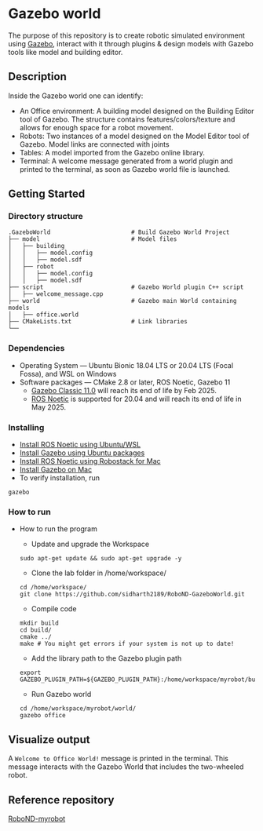 # Gazebo world
The purpose of this repository is to create robotic simulated environment using [Gazebo](https://gazebosim.org/home), interact with it through plugins & design models with Gazebo tools like model and building editor.

## Description
Inside the Gazebo world one can identify:

* An Office environment: A building model designed on the Building Editor tool of Gazebo. The structure contains features/colors/texture and allows for enough space for a robot movement.
* Robots: Two instances of a model designed on the Model Editor tool of Gazebo. Model links are connected with joints
* Tables: A model imported from the Gazebo online library.
* Terminal: A welcome message generated from a world plugin and printed to the terminal, as soon as Gazebo world file is launched.

## Getting Started

### Directory structure
    .GazeboWorld                       # Build Gazebo World Project 
    ├── model                          # Model files 
    │   ├── building
    │   │   ├── model.config
    │   │   ├── model.sdf
    │   ├── robot
    │   │   ├── model.config
    │   │   ├── model.sdf
    ├── script                         # Gazebo World plugin C++ script      
    │   ├── welcome_message.cpp
    ├── world                          # Gazebo main World containing models 
    │   ├── office.world
    ├── CMakeLists.txt                 # Link libraries 
    └──                           

### Dependencies

* Operating System — Ubuntu Bionic 18.04 LTS or 20.04 LTS (Focal Fossa), and WSL on Windows
* Software packages — CMake 2.8 or later, ROS Noetic, Gazebo 11
    * [Gazebo Classic 11.0](https://classic.gazebosim.org/) will reach its end of life by Feb 2025.
    * [ROS Noetic](https://wiki.ros.org/noetic) is supported for 20.04 and will reach its end of life in May 2025.

### Installing

* [Install ROS Noetic using Ubuntu/WSL](https://wiki.ros.org/noetic/Installation/Ubuntu)
* [Install Gazebo using Ubuntu packages](https://classic.gazebosim.org/tutorials?tut=install_ubuntu)
* [Install ROS Noetic using Robostack for Mac](https://robostack.github.io/GettingStarted.html)
* [Install Gazebo on Mac](https://classic.gazebosim.org/tutorials?tut=install_on_mac&cat=install)
* To verify installation, run
```
gazebo
```

### How to run

* How to run the program

    * Update and upgrade the Workspace
    ```
    sudo apt-get update && sudo apt-get upgrade -y
    ```
    * Clone the lab folder in /home/workspace/
    ```
    cd /home/workspace/
    git clone https://github.com/sidharth2189/RoboND-GazeboWorld.git
    ```
    * Compile code
    ```
    mkdir build
    cd build/
    cmake ../
    make # You might get errors if your system is not up to date!
    ```
    * Add the library path to the Gazebo plugin path
    ```
    export GAZEBO_PLUGIN_PATH=${GAZEBO_PLUGIN_PATH}:/home/workspace/myrobot/build
    ```
    * Run Gazebo world
    ```
    cd /home/workspace/myrobot/world/
    gazebo office
    ```

## Visualize output

A ```Welcome to Office World!``` message is printed in the terminal. 
This message interacts with the Gazebo World that includes the two-wheeled robot.

## Reference repository

[RoboND-myrobot](https://github.com/udacity/RoboND-myrobot)
